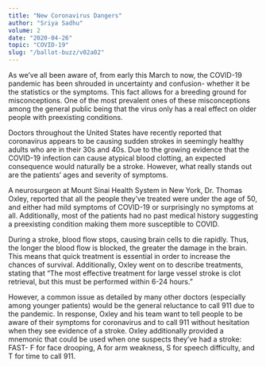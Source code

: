 ```yaml
---
title: "New Coronavirus Dangers"
author: "Sriya Sadhu"
volume: 2
date: "2020-04-26"
topic: "COVID-19"
slug: "/ballot-buzz/v02a02"
---
```


As we’ve all been aware of, from early this March to now, the COVID-19 pandemic has been shrouded in uncertainty and confusion- whether it be the statistics or the symptoms. This fact allows for a breeding ground for misconceptions. One of the most prevalent ones of these misconceptions among the general public being that the virus only has a real effect on older people with preexisting conditions. 

Doctors throughout the United States have recently reported that coronavirus appears to be causing sudden strokes in seemingly healthy adults who are in their 30s and 40s. Due to the growing evidence that the COVID-19 infection can cause atypical blood clotting, an expected consequence would naturally be a stroke. However, what really stands out are the patients’ ages and severity of symptoms. 

A neurosurgeon at Mount Sinai Health System in New York, Dr. Thomas Oxley, reported that all the people they’ve treated were under the age of 50, and either had mild symptoms of COVID-19 or surprisingly no symptoms at all. Additionally, most of the patients had no past medical history suggesting a preexisting condition making them more susceptible to COVID. 

During a stroke, blood flow stops, causing brain cells to die rapidly. Thus, the longer the blood flow is blocked, the greater the damage in the brain. This means that quick treatment is essential in order to increase the chances of survival. Additionally, Oxley went on to describe treatments, stating that “The most effective treatment for large vessel stroke is clot retrieval, but this must be performed within 6-24 hours.” 

However, a common issue as detailed by many other doctors (especially among younger patients) would be the general reluctance to call 911 due to the pandemic. In response, Oxley and his team want to tell people to be aware of their symptoms for coronavirus and to call 911 without hesitation when they see evidence of a stroke. Oxley additionally provided a mnemonic that could be used when one suspects they’ve had a stroke: FAST- F for face drooping, A for arm weakness, S for speech difficulty, and T for time to call 911.